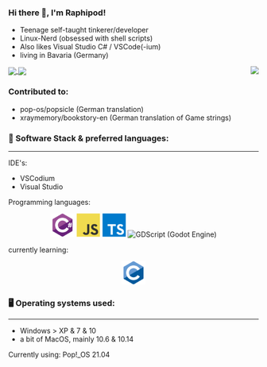 ### Hi there 👋, I'm Raphipod!

+ Teenage self-taught tinkerer/developer
+ Linux-Nerd (obsessed with shell scripts)
+ Also likes Visual Studio C# / VSCode(-ium)
+ living in Bavaria (Germany)

<img align="right" src="https://media.tenor.com/images/ccb959edb41a02737755b2209ef7d97a/tenor.gif"/>

<a href="https://github.com/raphipod">
  <img align="center" src="https://github-readme-stats.vercel.app/api?username=raphipod&count_private=true&show_icons=true&theme=onedark&hide_border=true&bg_color=000000&text_color=ffffff&title_color=595E5D" />
</a>
<a href="https://github.com/raphipod">
  <img align="center" src="https://github-readme-stats.vercel.app/api/top-langs/?username=raphipod&layout=compact&langs_count=8&theme=onedark&hide_border=true&bg_color=000000&text_color=ffffff&title_color=595E5D" />
</a>

### Contributed to:

- pop-os/popsicle (German translation)
- xraymemory/bookstory-en (German translation of Game strings)

### 🧰  Software Stack & preferred languages:
_________________________________________
IDE's:

- VSCodium
- Visual Studio

Programming languages:

<p align="center">
  <img src="https://raw.githubusercontent.com/devicons/devicon/master/icons/csharp/csharp-original.svg" width="48" title="C#">
  <img src="https://raw.githubusercontent.com/devicons/devicon/master/icons/javascript/javascript-original.svg" width="48" title="JavaScript">
  <img src="https://raw.githubusercontent.com/devicons/devicon/master/icons/typescript/typescript-original.svg" width="48" title="TypeScript">
  <img src="https://godotengine.org/themes/godotengine/assets/press/icon_monochrome_dark.png" width="48" title="GDScript (Godot Engine)">
</p> 

currently learning:

<p align="center">
  <img src="https://raw.githubusercontent.com/devicons/devicon/9f4f5cdb393299a81125eb5127929ea7bfe42889/icons/c/c-original.svg" width="48" title="C">

### 🖥️ Operating systems used:
_________________________________________
- Windows > XP & 7 & 10
- a bit of MacOS, mainly 10.6 & 10.14

Currently using: Pop!_OS 21.04
